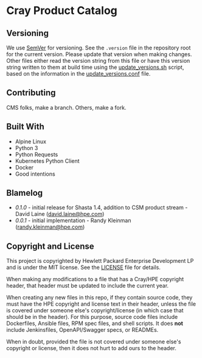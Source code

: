 # Cray Product Catalog

## Versioning
We use [SemVer](http://semver.org/) for versioning. See the `.version` file in
the repository root for the current version. Please update that version when
making changes. Other files either read the version string from this file or
have this version string written to them at build time using the 
[update_versions.sh](update_versions.sh) script, based on the information in the 
[update_versions.conf](update_versions.conf) file.

## Contributing

CMS folks, make a branch. Others, make a fork.

## Built With

* Alpine Linux
* Python 3
* Python Requests
* Kubernetes Python Client
* Docker
* Good intentions

## Blamelog

* _0.1.0_ - initial release for Shasta 1.4, addition to CSM product stream - David Laine (david.laine@hpe.com)
* _0.0.1_ - initial implementation - Randy Kleinman (randy.kleinman@hpe.com)

## Copyright and License
This project is copyrighted by Hewlett Packard Enterprise Development LP and is under the MIT
license. See the [LICENSE](LICENSE) file for details.

When making any modifications to a file that has a Cray/HPE copyright header, that header
must be updated to include the current year.

When creating any new files in this repo, if they contain source code, they must have
the HPE copyright and license text in their header, unless the file is covered under
someone else's copyright/license (in which case that should be in the header). For this
purpose, source code files include Dockerfiles, Ansible files, RPM spec files, and shell
scripts. It does **not** include Jenkinsfiles, OpenAPI/Swagger specs, or READMEs.

When in doubt, provided the file is not covered under someone else's copyright or license, then
it does not hurt to add ours to the header.
